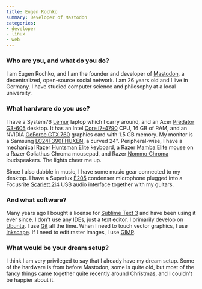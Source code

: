 ```yaml
---
title: Eugen Rochko
summary: Developer of Mastodon
categories:
- developer
- linux
- web
---
```


### Who are you, and what do you do?

I am Eugen Rochko, and I am the founder and developer of [Mastodon][], a decentralized, open-source social network. I am 26 years old and I live in Germany. I have studied computer science and philosophy at a local university.

### What hardware do you use?

I have a System76 [Lemur][] laptop which I carry around, and an Acer [Predator G3-605][predator-g3-605] desktop. It has an Intel [Core i7-4790][core-i7-4790] CPU, 16 GB of RAM, and an NVIDIA [GeForce GTX 760][geforce-gtx-760] graphics card with 1.5 GB memory. My monitor is a Samsung [LC24F390FHUXEN][c24f390fhu], a curved 24". Peripheral-wise, I have a mechanical Razer [Huntsman Elite][huntsman-elite] keyboard, a Razer [Mamba Elite][mamba-elite] mouse on a Razer Goliathus Chroma mousepad, and Razer [Nommo Chroma][nommo-chroma] loudspeakers. The lights cheer me up.

Since I also dabble in music, I have some music gear connected to my desktop. I have a Superlux [E205][] condenser microphone plugged into a Focusrite [Scarlett 2i4][scarlett-2i4] USB audio interface together with my guitars.

### And what software?

Many years ago I bought a license for [Sublime Text 3][sublime-text] and have been using it ever since. I don't use any IDEs, just a text editor. I primarily develop on [Ubuntu][]. I use [Git][] all the time. When I need to touch vector graphics, I use [Inkscape][]. If I need to edit raster images, I use [GIMP][].

### What would be your dream setup?

I think I am very privileged to say that I already have my dream setup. Some of the hardware is from before Mastodon, some is quite old, but most of the fancy things came together quite recently around Christmas, and I couldn't be happier about it.

[c24f390fhu]: https://www.samsung.com/uk/business/business-monitors/curved-lc24f390fhuxen/lc24f390fhuxen/ "A 24 inch curved monitor."
[core-i7-4790]: https://ark.intel.com/products/80806/ "A computer processor."
[e205]: https://www.thomannmusic.com/superlux_e205.htm "A condenser microphone."
[geforce-gtx-760]: https://www.geforce.com/hardware/desktop-gpus/geforce-gtx-760 "A graphics card."
[huntsman-elite]: https://www.razer.com/gaming-keyboards-keypads/razer-huntsman-elite "A mechanical keyboard."
[lemur]: https://en.wikipedia.org/wiki/System76#Laptops "A 14 inch Linux laptop."
[mamba-elite]: https://www.razer.com/gaming-mice/razer-mamba-elite "A gaming mouse."
[nommo-chroma]: https://www.razer.com/gaming-audio/razer-nommo-chroma "PC speakers."
[predator-g3-605]: https://www.cnet.com/products/acer-predator-g3-605-core-i7-4770-3-4-ghz-12-gb-2-tb/ "A desktop PC tower."
[scarlett-2i4]: http://us.focusrite.com/usb-audio-interfaces/scarlett-2i4 "A USB audio interface."
[gimp]: https://www.gimp.org/ "An open-source image editor."
[git]: https://git-scm.com/ "A version control system."
[inkscape]: https://inkscape.org/en/ "An open-source vector graphics program."
[mastodon]: https://mastodon.social/about "A decentralised social network."
[sublime-text]: http://www.sublimetext.com/ "A coder's text editor."
[ubuntu]: https://www.ubuntu.com/ "A Unix distribution."
